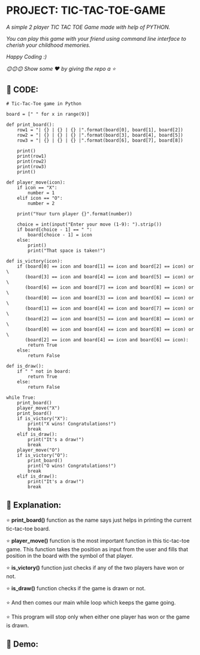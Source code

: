 # PROJECT: TIC-TAC-TOE-GAME

*A simple 2 player TIC TAC TOE Game made with help of PYTHON.* 

*You can play this game with your friend using command line interface to cherish your childhood memories.*

*Happy Coding :)*

*😊😊😊 Show some :heart: by giving the repo a ⭐*

## 💠 CODE:

```
# Tic-Tac-Toe game in Python

board = [" " for x in range(9)]

def print_board():
    row1 = "| {} | {} | {} |".format(board[0], board[1], board[2])
    row2 = "| {} | {} | {} |".format(board[3], board[4], board[5])
    row3 = "| {} | {} | {} |".format(board[6], board[7], board[8])

    print()
    print(row1)
    print(row2)
    print(row3)
    print()

def player_move(icon):
    if icon == "X":
        number = 1
    elif icon == "O":
        number = 2

    print("Your turn player {}".format(number))

    choice = int(input("Enter your move (1-9): ").strip())
    if board[choice - 1] == " ":
        board[choice - 1] = icon
    else:
        print()
        print("That space is taken!")

def is_victory(icon):
    if (board[0] == icon and board[1] == icon and board[2] == icon) or \
       (board[3] == icon and board[4] == icon and board[5] == icon) or \
       (board[6] == icon and board[7] == icon and board[8] == icon) or \
       (board[0] == icon and board[3] == icon and board[6] == icon) or \
       (board[1] == icon and board[4] == icon and board[7] == icon) or \
       (board[2] == icon and board[5] == icon and board[8] == icon) or \
       (board[0] == icon and board[4] == icon and board[8] == icon) or \
       (board[2] == icon and board[4] == icon and board[6] == icon):
        return True
    else:
        return False

def is_draw():
    if " " not in board:
        return True
    else:
        return False

while True:
    print_board()
    player_move("X")
    print_board()
    if is_victory("X"):
        print("X wins! Congratulations!")
        break
    elif is_draw():
        print("It's a draw!")
        break
    player_move("O")
    if is_victory("O"):
        print_board()
        print("O wins! Congratulations!")
        break
    elif is_draw():
        print("It's a draw!")
        break      
```

## 💠 Explanation:

⭐ **print_board()** function as the name says just helps in printing the current tic-tac-toe board.

⭐ **player_move()** function is the most important function in this tic-tac-toe game. This function takes the position as input from the user and fills that position in the board with the symbol of that player.

⭐ **is_victory()** function just checks if any of the two players have won or not.

⭐ **is_draw()** function checks if the game is drawn or not.

⭐ And then comes our main while loop which keeps the game going.

⭐ This program will stop only when either one player has won or the game is drawn.

## 💠 Demo:



